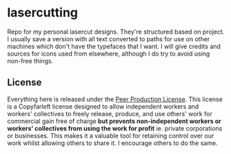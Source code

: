 # lasercutting
Repo for my personal lasercut designs. They're structured based on project. I usually save a version with all text converted to paths for use on other machines which don't have the typefaces that I want. I will give credits and sources for icons used from elsewhere, although I do try to avoid using non-free things.

## License
Everything here is released under the [Peer Production License](https://wiki.p2pfoundation.net/Peer_Production_License). This license is a Copyfarleft license designed to allow independent workers and workers' collectives to freely release, produce, and use others' work for commercial gain free of charge **but prevents non-independent workers or workers' collectives from using the work for profit** ie. private corporations or businesses. This makes it a valuable tool for retaining control over our work whilst allowing others to share it. I encourage others to do the same.
